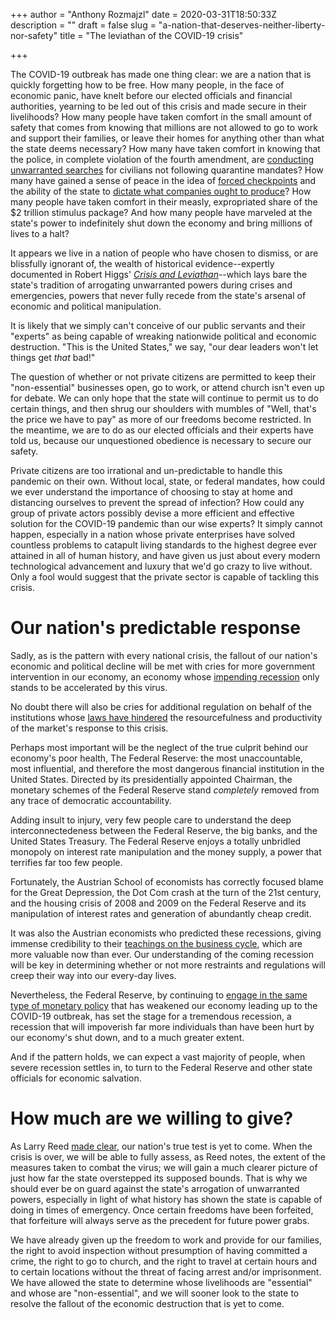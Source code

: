 +++
author = "Anthony Rozmajzl"
date = 2020-03-31T18:50:33Z
description = ""
draft = false
slug = "a-nation-that-deserves-neither-liberty-nor-safety"
title = "The leviathan of the COVID-19 crisis"

+++


The COVID-19 outbreak has made one thing clear: we are a nation that is quickly forgetting how to be free. How many people, in the face of economic panic, have knelt before our elected officials and financial authorities, yearning to be led out of this crisis and made secure in their livelihoods? How many people have taken comfort in the small amount of safety that comes from knowing that millions are not allowed to go to work and support their families, or leave their homes for anything other than what the state deems necessary? How many have taken comfort in knowing that the police, in complete violation of the fourth amendment, are [conducting unwarranted searches](https://thefreethoughtproject.com/police-door-to-door-searches-new-yorkers/) for civilians not following quarantine mandates? How many have gained a sense of peace in the idea of [forced checkpoints](https://www.foxnews.com/us/florida-coronavirus-border-checkpoints-nyc-louisiana-self-quarantine-60-days-jail) and the ability of the state to [dictate what companies ought to produce](https://www.politico.com/news/2020/03/27/trump-slams-gm-over-ventilator-production-delays-costs-151885)? How many people have taken comfort in their measly, expropriated share of the $2 trillion stimulus package? And how many people have marveled at the state's power to indefinitely shut down the economy and bring millions of lives to a halt?

It appears we live in a nation of people who have chosen to dismiss, or are blissfully ignorant of, the wealth of historical evidence--expertly documented in Robert Higgs' [*Crisis and Leviathan*](https://www.amazon.com/Crisis-Leviathan-Government-Anniversary-Independent/dp/1598131117)--which lays bare the state's tradition of arrogating unwarranted powers during crises and emergencies, powers that never fully recede from the state's arsenal of economic and political manipulation.

It is likely that we simply can't conceive of our public servants and their "experts" as being capable of wreaking nationwide political and economic destruction. "This is the United States," we say, "our dear leaders won't let things get *that* bad!"

The question of whether or not private citizens are permitted to keep their "non-essential" businesses open, go to work, or attend church isn't even up for debate. We can only hope that the state will continue to permit us to do certain things, and then shrug our shoulders with mumbles of "Well, that's the price we have to pay" as more of our freedoms become restricted. In the meantime, we are to do as our elected officials and their experts have told us, because our unquestioned obedience is necessary to secure our safety. 

Private citizens are too irrational and un-predictable to handle this pandemic on their own. Without local, state, or federal mandates, how could we ever understand the importance of choosing to stay at home and distancing ourselves to prevent the spread of infection? How could any group of private actors possibly devise a more efficient and effective solution for the COVID-19 pandemic than our wise experts? It simply cannot happen, especially in a nation whose private enterprises have solved countless problems to catapult living standards to the highest degree ever attained in all of human history, and have given us just about every modern technological advancement and luxury that we'd go crazy to live without. Only a fool would suggest that the private sector is capable of tackling this crisis.

# Our nation's predictable response

Sadly, as is the pattern with every national crisis, the fallout of our nation's economic and political decline will be met with cries for more government intervention in our economy, an economy whose [impending recession](https://fee.org/articles/covid-19-isn-t-the-true-culprit-of-the-coming-recession/) only stands to be accelerated by this virus.

No doubt there will also be cries for additional regulation on behalf of the institutions whose [laws have hindered](https://fee.org/articles/the-fda-is-still-undermining-coronavirus-response-efforts/) the resourcefulness and productivity of the market's response to this crisis.

Perhaps most important will be the neglect of the true culprit behind our economy's poor health, The Federal Reserve: the most unaccountable, most influential, and therefore the most dangerous financial institution in the United States. Directed by its presidentially appointed Chairman, the monetary schemes of the Federal Reserve stand *completely* removed from any trace of democratic accountability. 

Adding insult to injury, very few people care to understand the deep interconnectedeness between the Federal Reserve, the big banks, and the United States Treasury. The Federal Reserve enjoys a totally unbridled monopoly on interest rate manipulation and the money supply, a power that terrifies far too few people.

Fortunately, the Austrian School of economists has correctly focused blame for the Great Depression, the Dot Com crash at the turn of the 21st century, and the housing crisis of 2008 and 2009 on the Federal Reserve and its manipulation of interest rates and generation of abundantly cheap credit. 

It was also the Austrian economists who predicted these recessions, giving immense credibility to their [teachings on the business cycle](https://mises.org/wire/austrian-business-cycle-theory-explained), which are more valuable now than ever. Our understanding of the coming recession will be key in determining whether or not more restraints and regulations will creep their way into our every-day lives.

Nevertheless, the Federal Reserve, by continuing to [engage in the same type of monetary policy](https://mises.org/wire/coronavirus-central-banks-stand-ready-more-stimulus) that has weakened our economy leading up to the COVID-19 outbreak, has set the stage for a tremendous recession, a recession that will impoverish far more individuals than have been hurt by our economy's shut down, and to a much greater extent.

And if the pattern holds, we can expect a vast majority of people, when severe recession settles in, to turn to the Federal Reserve and other state officials for economic salvation.

# How much are we willing to give?

As Larry Reed [made clear](https://fee.org/articles/a-nation-s-true-test-comes-after-the-crisis/), our nation's true test is yet to come. When the crisis is over, we will be able to fully assess, as Reed notes, the extent of the measures taken to combat the virus; we will gain a much clearer picture of just how far the state overstepped its supposed bounds. That is why we should ever be on guard against the state's arrogation of unwarranted powers, especially in light of what history has shown the state is capable of doing in times of emergency. Once certain freedoms have been forfeited, that forfeiture will always serve as the precedent for future power grabs. 

We have already given up the freedom to work and provide for our families, the right to avoid inspection without presumption of having committed a crime, the right to go to church, and the right to travel at certain hours and to certain locations without the threat of facing arrest and/or imprisonment. We have allowed the state to determine whose livelihoods are "essential" and whose are "non-essential", and we will sooner look to the state to resolve the fallout of the economic destruction that is yet to come.

